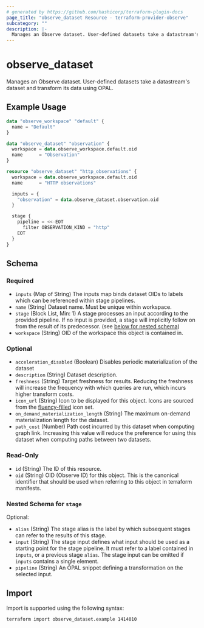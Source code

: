 ```yaml
---
# generated by https://github.com/hashicorp/terraform-plugin-docs
page_title: "observe_dataset Resource - terraform-provider-observe"
subcategory: ""
description: |-
  Manages an Observe dataset. User-defined datasets take a datastream's dataset and transform its data using OPAL.
---
```

# observe_dataset

Manages an Observe dataset. User-defined datasets take a datastream's dataset and transform its data using OPAL.
## Example Usage
```terraform
data "observe_workspace" "default" {
  name = "Default"
}

data "observe_dataset" "observation" {
  workspace = data.observe_workspace.default.oid
  name      = "Observation"
}

resource "observe_dataset" "http_observations" {
  workspace = data.observe_workspace.default.oid
  name      = "HTTP observations"

  inputs = {
    "observation" = data.observe_dataset.observation.oid
  }

  stage {
    pipeline = <<-EOT
      filter OBSERVATION_KIND = "http"
    EOT 
  }
}
```
<!-- schema generated by tfplugindocs -->
## Schema

### Required

- `inputs` (Map of String) The inputs map binds dataset OIDs to labels which can be referenced within
stage pipelines.
- `name` (String) Dataset name. Must be unique within workspace.
- `stage` (Block List, Min: 1) A stage processes an input according to the provided pipeline. If no
input is provided, a stage will implicitly follow on from the result of
its predecessor. (see [below for nested schema](#nestedblock--stage))
- `workspace` (String) OID of the workspace this object is contained in.

### Optional

- `acceleration_disabled` (Boolean) Disables periodic materialization of the dataset
- `description` (String) Dataset description.
- `freshness` (String) Target freshness for results. Reducing the freshness will increase the
frequency with which queries are run, which incurs higher transform costs.
- `icon_url` (String) Icon to be displayed for this object. Icons are sourced from the [fluency-filled](https://icons8.com/icons/fluency-systems-filled) icon set.
- `on_demand_materialization_length` (String) The maximum on-demand materialization length for the dataset.
- `path_cost` (Number) Path cost incurred by this dataset when computing graph link. Increasing
this value will reduce the preference for using this dataset when computing
paths between two datasets.

### Read-Only

- `id` (String) The ID of this resource.
- `oid` (String) OID (Observe ID) for this object. This is the canonical identifier that
should be used when referring to this object in terraform manifests.

<a id="nestedblock--stage"></a>
### Nested Schema for `stage`

Optional:

- `alias` (String) The stage alias is the label by which subsequent stages can refer to the
results of this stage.
- `input` (String) The stage input defines what input should be used as a starting point for
the stage pipeline. It must refer to a label contained in `inputs`, or a
previous stage `alias`. The stage input can be omitted if `inputs`
contains a single element.
- `pipeline` (String) An OPAL snippet defining a transformation on the selected input.
## Import
Import is supported using the following syntax:
```shell
terraform import observe_dataset.example 1414010
```
